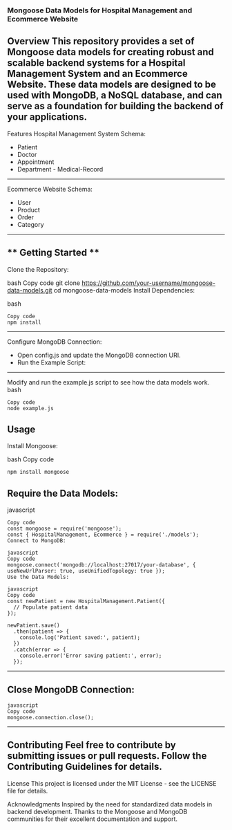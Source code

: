 ### Mongoose Data Models for Hospital Management and Ecommerce Website
Overview
This repository provides a set of Mongoose data models for creating robust and scalable backend systems for a Hospital Management System and an Ecommerce Website. These data models are designed to be used with MongoDB, a NoSQL database, and can serve as a foundation for building the backend of your applications.
---
Features
Hospital Management System Schema:

- Patient  
 - Doctor 
  - Appointment 
   - Department 
    - Medical-Record 
---
Ecommerce Website Schema:

- User
 - Product
  - Order
   - Category
----
** Getting Started **
---
Clone the Repository:

bash
Copy code
git clone https://github.com/your-username/mongoose-data-models.git
cd mongoose-data-models
Install Dependencies:

bash
```
Copy code
npm install
```
---
Configure MongoDB Connection:

- Open config.js and update the MongoDB connection URI.
 - Run the Example Script:
---

Modify and run the example.js script to see how the data models work.
bash
```
Copy code
node example.js
```
Usage
---
Install Mongoose:

bash
Copy code
```
npm install mongoose
```
## Require the Data Models:

javascript
```
Copy code
const mongoose = require('mongoose');
const { HospitalManagement, Ecommerce } = require('./models');
Connect to MongoDB:

javascript
Copy code
mongoose.connect('mongodb://localhost:27017/your-database', { useNewUrlParser: true, useUnifiedTopology: true });
Use the Data Models:

javascript
Copy code
const newPatient = new HospitalManagement.Patient({
  // Populate patient data
});

newPatient.save()
  .then(patient => {
    console.log('Patient saved:', patient);
  })
  .catch(error => {
    console.error('Error saving patient:', error);
  });
```
***
## Close MongoDB Connection:
```
javascript
Copy code
mongoose.connection.close();
```
---
Contributing
Feel free to contribute by submitting issues or pull requests. Follow the Contributing Guidelines for details.
---
License
This project is licensed under the MIT License - see the LICENSE file for details.

Acknowledgments
Inspired by the need for standardized data models in backend development.
Thanks to the Mongoose and MongoDB communities for their excellent documentation and support.
